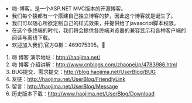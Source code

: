 - 嗨-博客，是一个ASP.NET MVC版本的开源博客。
- 我们每个猿都有一个搭建自己独立博客的梦，因此这个博客就是诞生了。
- 我们可以随心所欲定制自己的样式效果，并提供给了javascript脚本权限。
- 在这个多终端的时代，我们将会提供各终端浏览器的兼容显示和各种客户端的阅读与离线下载。
- 欢迎加入我们,官方Q群：469075305。:clap:

1. 嗨 博客 演示地址：http://haojima.net/
1. 嗨 博客 介绍讲解：http://www.cnblogs.com/zhaopei/p/4783986.html
1. BUG提交、需求提交：http://blog.haojima.net/UserBlog/BUG
1. 友链：http://haojima.net/UserBlog/FriendlyLink
1. 留言：http://haojima.net/UserBlog/Message
1. 历史版本下载：http://www.haojima.net/UserBlog/Download